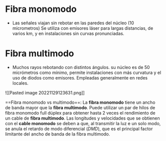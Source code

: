 # Fibra monomodo

* Las señales viajan sin rebotar en las paredes del núcleo (10 micrometros) Se utiliza con emisores láser para largas distancias, de varios km, y en instalaciones sin curvas pronunciadas.

# Fibra multimodo

* Muchos rayos rebotando con distintos ángulos. su núcleo es de 50 micrómetros como mínimo, permite instalaciones con más curvatura y el uso de diodos como emisores. Empleadas generalmente en redes locales.

![[Pasted image 20221129123631.png]]

==Fibra monomodo vs multimodo==: La **fibra monomodo** tiene un ancho de banda mayor que la **fibra multimodo**. Puede utilizar un par de hilos de fibra monomodo full dúplex para obtener hasta 2 veces el rendimiento de un cable de **fibra multimodo**. Las longitudes y velocidades que se obtienen con el **cable monomodo** se deben a que, al transmitir la luz e un solo modo, se anula el retardo de modo diferencial (*DMD*), que es el principal factor limitante del ancho de banda de la fibra multimodo.